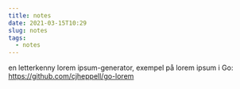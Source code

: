 ```yaml
---
title: notes
date: 2021-03-15T10:29
slug: notes
tags: 
  - notes
---
```


en letterkenny lorem ipsum-generator, exempel på lorem ipsum i Go:
https://github.com/cjheppell/go-lorem
